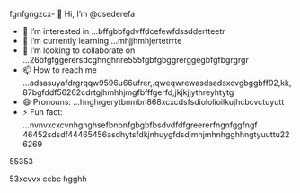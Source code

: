 fgnfgngzcx- 👋 Hi, I’m @dsederefa
- 👀 I’m interested in ...bffgbbfgdvffdcefewfdssddertteetr
- 🌱 I’m currently learning ...mhjjhmhjertetrrte
- 💞️ I’m looking to collaborate on ...26bfgfggerersdcghnghnre555fgbfgbggrerggegbfgfbgrgrgr
- 📫 How to reach me ...adsasuyafdrgrqqw9596u66ufrer,.qweqwrewasdsadsxcvgbggbff02,kk,87bgfddf56262cdrtgjhmhhjmgfbfffgerfd,jkjkjjythreyhtytg
- 😄 Pronouns: ...hnghrgerytbnmbn868xcxcdsfsdiololioilkujhcbcvctuyutt
- ⚡ Fun fact: ...nvnvxcxcvnhgnghsefbnbnfgbgbfbsdvdfdfgreererfngnfggfngf
46452sdsdf44465456asdhytsfdkjnhuygfdsdjmhjmhnhgghhngtyuuttu226269
<!---sdsdfgrgrzazaazasdbxgrgreregreadadsadssdfdds
dsederefa/dsederefa is a ✨ special ✨ repository because its `README.md` (this filetre) appears on your 256 profilesdxc.bgfzxczxcerterterz
You can click the Preview link to take a look at your changes.dfgdfbdfdv
--->55353
53xcvvx
ccbc
hgghh

